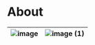 # About
| ![image](https://github.com/user-attachments/assets/34379ace-4026-4200-842b-f0cad685a3aa) | ![image (1)](https://github.com/user-attachments/assets/04e67f15-473c-4bca-8519-fd805e5a4c85) |
|---|---|
